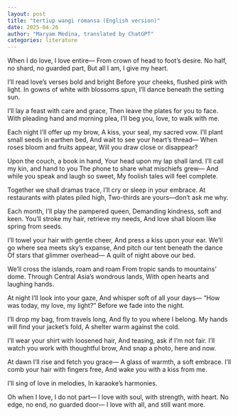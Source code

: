```yaml
---
layout: post
title: "tertiup wangi romansa (English version)"
date: 2025-04-26
author: "Maryam Medina, translated by ChatGPT"
categories: literature
---
```


When I do love, I love entire—
From crown of head to foot’s desire.
No half, no shard, no guarded part,
But all I am, I give my heart.

I’ll read love’s verses bold and bright
Before your cheeks, flushed pink with light.
In gowns of white with blossoms spun,
I’ll dance beneath the setting sun.

I’ll lay a feast with care and grace,
Then leave the plates for you to face.
With pleading hand and morning plea,
I’ll beg you, love, to walk with me.

Each night I’ll offer up my brow,
A kiss, your seal, my sacred vow.
I’ll plant small seeds in earthen bed,
And wait to see your heart’s thread—
When roses bloom and fruits appear,
Will you draw close or disappear?

Upon the couch, a book in hand,
Your head upon my lap shall land.
I’ll call my kin, and hand to you
The phone to share what mischiefs grew—
And while you speak and laugh so sweet,
My foolish tales will feel complete.

Together we shall dramas trace,
I’ll cry or sleep in your embrace.
At restaurants with plates piled high,
Two-thirds are yours—don’t ask me why.

Each month, I’ll play the pampered queen,
Demanding kindness, soft and keen.
You’ll stroke my hair, retrieve my needs,
And love shall bloom like spring from seeds.

I’ll towel your hair with gentle cheer,
And press a kiss upon your ear.
We’ll go where sea meets sky’s expanse,
And pitch our tent beneath the dance
Of stars that glimmer overhead—
A quilt of night above our bed.

We’ll cross the islands, roam and roam
From tropic sands to mountains’ dome.
Through Central Asia’s wondrous lands,
With open hearts and laughing hands.

At night I’ll look into your gaze,
And whisper soft of all your days—
“How was today, my love, my light?”
Before we fade into the night.

I’ll drop my bag, from travels long,
And fly to you where I belong.
My hands will find your jacket’s fold,
A shelter warm against the cold.

I’ll wear your shirt with loosened hair,
And teasing, ask if I’m not fair.
I’ll watch you work with thoughtful brow,
And snap a photo, here and now.

At dawn I’ll rise and fetch you grace—
A glass of warmth, a soft embrace.
I’ll comb your hair with fingers free,
And wake you with a kiss from me.

I’ll sing of love in melodies,
In karaoke’s harmonies.

Oh when I love, I do not part—
I love with soul, with strength, with heart.
No edge, no end, no guarded door—
I love with all, and still want more.
